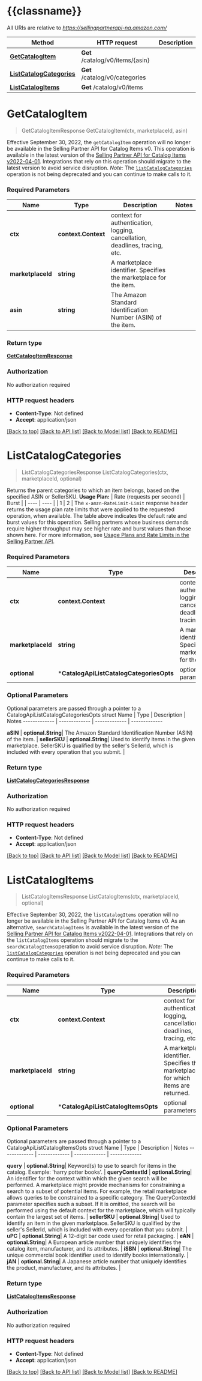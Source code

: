 # {{classname}}

All URIs are relative to *https://sellingpartnerapi-na.amazon.com/*

Method | HTTP request | Description
------------- | ------------- | -------------
[**GetCatalogItem**](CatalogApi.md#GetCatalogItem) | **Get** /catalog/v0/items/{asin} | 
[**ListCatalogCategories**](CatalogApi.md#ListCatalogCategories) | **Get** /catalog/v0/categories | 
[**ListCatalogItems**](CatalogApi.md#ListCatalogItems) | **Get** /catalog/v0/items | 

# **GetCatalogItem**
> GetCatalogItemResponse GetCatalogItem(ctx, marketplaceId, asin)


Effective September 30, 2022, the `getCatalogItem` operation will no longer be available in the Selling Partner API for Catalog Items v0. This operation is available in the latest version of the [Selling Partner API for Catalog Items v2022-04-01](doc:catalog-items-api-v2022-04-01-reference). Integrations that rely on this operation should migrate to the latest version to avoid service disruption.  _Note:_ The [`listCatalogCategories`](#get-catalogv0categories) operation is not being deprecated and you can continue to make calls to it.

### Required Parameters

Name | Type | Description  | Notes
------------- | ------------- | ------------- | -------------
 **ctx** | **context.Context** | context for authentication, logging, cancellation, deadlines, tracing, etc.
  **marketplaceId** | **string**| A marketplace identifier. Specifies the marketplace for the item. | 
  **asin** | **string**| The Amazon Standard Identification Number (ASIN) of the item. | 

### Return type

[**GetCatalogItemResponse**](GetCatalogItemResponse.md)

### Authorization

No authorization required

### HTTP request headers

 - **Content-Type**: Not defined
 - **Accept**: application/json

[[Back to top]](#) [[Back to API list]](../README.md#documentation-for-api-endpoints) [[Back to Model list]](../README.md#documentation-for-models) [[Back to README]](../README.md)

# **ListCatalogCategories**
> ListCatalogCategoriesResponse ListCatalogCategories(ctx, marketplaceId, optional)


Returns the parent categories to which an item belongs, based on the specified ASIN or SellerSKU.  **Usage Plan:**  | Rate (requests per second) | Burst | | ---- | ---- | | 1 | 2 |  The `x-amzn-RateLimit-Limit` response header returns the usage plan rate limits that were applied to the requested operation, when available. The table above indicates the default rate and burst values for this operation. Selling partners whose business demands require higher throughput may see higher rate and burst values than those shown here. For more information, see [Usage Plans and Rate Limits in the Selling Partner API](doc:usage-plans-and-rate-limits-in-the-sp-api).

### Required Parameters

Name | Type | Description  | Notes
------------- | ------------- | ------------- | -------------
 **ctx** | **context.Context** | context for authentication, logging, cancellation, deadlines, tracing, etc.
  **marketplaceId** | **string**| A marketplace identifier. Specifies the marketplace for the item. | 
 **optional** | ***CatalogApiListCatalogCategoriesOpts** | optional parameters | nil if no parameters

### Optional Parameters
Optional parameters are passed through a pointer to a CatalogApiListCatalogCategoriesOpts struct
Name | Type | Description  | Notes
------------- | ------------- | ------------- | -------------

 **aSIN** | **optional.String**| The Amazon Standard Identification Number (ASIN) of the item. | 
 **sellerSKU** | **optional.String**| Used to identify items in the given marketplace. SellerSKU is qualified by the seller&#x27;s SellerId, which is included with every operation that you submit. | 

### Return type

[**ListCatalogCategoriesResponse**](ListCatalogCategoriesResponse.md)

### Authorization

No authorization required

### HTTP request headers

 - **Content-Type**: Not defined
 - **Accept**: application/json

[[Back to top]](#) [[Back to API list]](../README.md#documentation-for-api-endpoints) [[Back to Model list]](../README.md#documentation-for-models) [[Back to README]](../README.md)

# **ListCatalogItems**
> ListCatalogItemsResponse ListCatalogItems(ctx, marketplaceId, optional)


Effective September 30, 2022, the `listCatalogItems` operation will no longer be available in the Selling Partner API for Catalog Items v0. As an alternative, `searchCatalogItems` is available in the latest version of the [Selling Partner API for Catalog Items v2022-04-01](doc:catalog-items-api-v2022-04-01-reference). Integrations that rely on the `listCatalogItems` operation should migrate to the `searchCatalogItems`operation to avoid service disruption.  _Note:_ The [`listCatalogCategories`](#get-catalogv0categories) operation is not being deprecated and you can continue to make calls to it.

### Required Parameters

Name | Type | Description  | Notes
------------- | ------------- | ------------- | -------------
 **ctx** | **context.Context** | context for authentication, logging, cancellation, deadlines, tracing, etc.
  **marketplaceId** | **string**| A marketplace identifier. Specifies the marketplace for which items are returned. | 
 **optional** | ***CatalogApiListCatalogItemsOpts** | optional parameters | nil if no parameters

### Optional Parameters
Optional parameters are passed through a pointer to a CatalogApiListCatalogItemsOpts struct
Name | Type | Description  | Notes
------------- | ------------- | ------------- | -------------

 **query** | **optional.String**| Keyword(s) to use to search for items in the catalog. Example: &#x27;harry potter books&#x27;. | 
 **queryContextId** | **optional.String**| An identifier for the context within which the given search will be performed. A marketplace might provide mechanisms for constraining a search to a subset of potential items. For example, the retail marketplace allows queries to be constrained to a specific category. The QueryContextId parameter specifies such a subset. If it is omitted, the search will be performed using the default context for the marketplace, which will typically contain the largest set of items. | 
 **sellerSKU** | **optional.String**| Used to identify an item in the given marketplace. SellerSKU is qualified by the seller&#x27;s SellerId, which is included with every operation that you submit. | 
 **uPC** | **optional.String**| A 12-digit bar code used for retail packaging. | 
 **eAN** | **optional.String**| A European article number that uniquely identifies the catalog item, manufacturer, and its attributes. | 
 **iSBN** | **optional.String**| The unique commercial book identifier used to identify books internationally. | 
 **jAN** | **optional.String**| A Japanese article number that uniquely identifies the product, manufacturer, and its attributes. | 

### Return type

[**ListCatalogItemsResponse**](ListCatalogItemsResponse.md)

### Authorization

No authorization required

### HTTP request headers

 - **Content-Type**: Not defined
 - **Accept**: application/json

[[Back to top]](#) [[Back to API list]](../README.md#documentation-for-api-endpoints) [[Back to Model list]](../README.md#documentation-for-models) [[Back to README]](../README.md)

